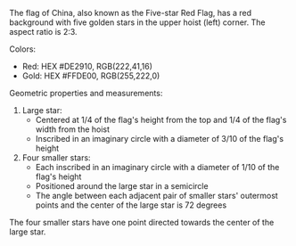 The flag of China, also known as the Five-star Red Flag, has a red background with five golden stars in the upper hoist (left) corner. The aspect ratio is 2:3.

Colors:
- Red: HEX #DE2910, RGB(222,41,16)
- Gold: HEX #FFDE00, RGB(255,222,0)

Geometric properties and measurements:
1. Large star:
   - Centered at 1/4 of the flag's height from the top and 1/4 of the flag's width from the hoist
   - Inscribed in an imaginary circle with a diameter of 3/10 of the flag's height
2. Four smaller stars:
   - Each inscribed in an imaginary circle with a diameter of 1/10 of the flag's height
   - Positioned around the large star in a semicircle
   - The angle between each adjacent pair of smaller stars' outermost points and the center of the large star is 72 degrees

The four smaller stars have one point directed towards the center of the large star.